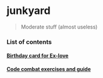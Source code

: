 # junkyard

> Moderate stuff (almost useless)

### List of contents

#### [Birthday card for Ex-love](bday/)
#### [Code combat exercises and guide](code_combat/)
